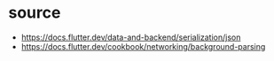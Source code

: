 # source
- https://docs.flutter.dev/data-and-backend/serialization/json
- https://docs.flutter.dev/cookbook/networking/background-parsing
